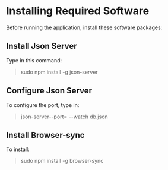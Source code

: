# Installing Required Software

Before running the application, install these software packages:

## Install Json Server

Type in this command:  

> sudo npm install -g json-server

## Configure Json Server

To configure the port, type in:

> json-server--port=<port number> --watch db.json
  
## Install Browser-sync

To install:

> sudo npm install -g browser-sync
